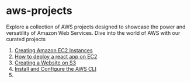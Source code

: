 # aws-projects
Explore a collection of AWS projects designed to showcase the power and versatility of Amazon Web Services. Dive into the world of AWS with our curated projects

1. [Creating Amazon EC2 Instances]()
2. [How to deploy a react app on EC2]()
3. [Creating a Website on S3]()
4. [Install and Configure the AWS CLI]()
5. 

